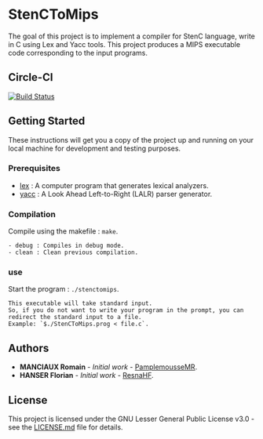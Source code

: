 # StenCToMips

The goal of this project is to implement a compiler for StenC language, write in C using Lex and Yacc tools.
This project produces a MIPS executable code corresponding to the input programs.

## Circle-CI

[![Build Status](https://circleci.com/gh/PamplemousseMR/StenCToMips/tree/master.svg?style=svg)](https://circleci.com/gh/PamplemousseMR/StenCToMips/tree/master)

## Getting Started

These instructions will get you a copy of the project up and running on your local machine for development and testing purposes.

### Prerequisites

- [lex](https://en.wikipedia.org/wiki/Lex_(software)) : A computer program that generates lexical analyzers. 
- [yacc](https://en.wikipedia.org/wiki/Yacc) : A Look Ahead Left-to-Right (LALR) parser generator.

### Compilation

Compile using the makefile : `make`.

```
- debug : Compiles in debug mode.
- clean : Clean previous compilation.
```

### use

Start the program : `./stenctomips`.

```
This executable will take standard input.
So, if you do not want to write your program in the prompt, you can redirect the standard input to a file.
Example: `$./StenCToMips.prog < file.c`.
```

## Authors

* **MANCIAUX Romain** - *Initial work* - [PamplemousseMR](https://github.com/PamplemousseMR).
* **HANSER Florian** - *Initial work* - [ResnaHF](https://github.com/ResnaHF).

## License

This project is licensed under the GNU Lesser General Public License v3.0 - see the [LICENSE.md](LICENSE.md) file for details.
